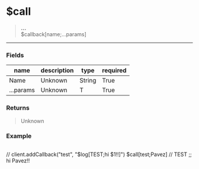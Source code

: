 # **$call**
> **...** <br/>
> $callback[name;...params]
- - -

### Fields
| name | description | type | required |
|------|-------------|------|----------|
| Name | Unknown | String | True |
| ...params | Unknown | T | True |

### Returns
> Unknown

### Example
> ```php
// client.addCallback("test", "$log[TEST;hi $1!!]")
$call[test;Pavez] // TEST ;; hi Pavez!!
```